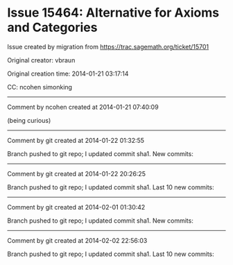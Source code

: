 # Issue 15464: Alternative for Axioms and Categories

Issue created by migration from https://trac.sagemath.org/ticket/15701

Original creator: vbraun

Original creation time: 2014-01-21 03:17:14

CC:  ncohen simonking




---

Comment by ncohen created at 2014-01-21 07:40:09

(being curious)


---

Comment by git created at 2014-01-22 01:32:55

Branch pushed to git repo; I updated commit sha1. New commits:


---

Comment by git created at 2014-01-22 20:26:25

Branch pushed to git repo; I updated commit sha1. Last 10 new commits:


---

Comment by git created at 2014-02-01 01:30:42

Branch pushed to git repo; I updated commit sha1. New commits:


---

Comment by git created at 2014-02-02 22:56:03

Branch pushed to git repo; I updated commit sha1. Last 10 new commits:
